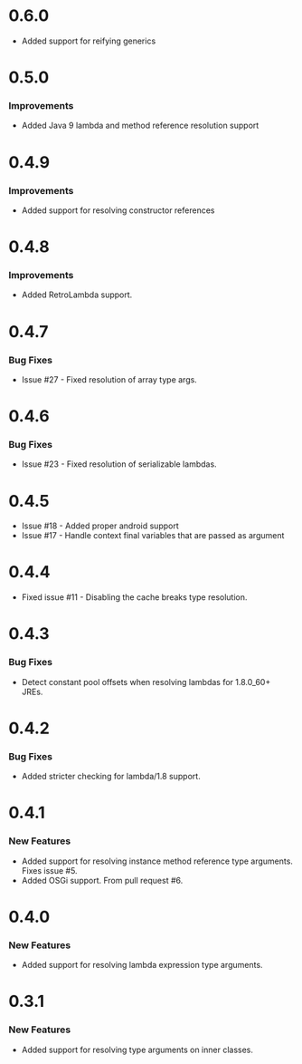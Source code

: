 # 0.6.0

* Added support for reifying generics

# 0.5.0

### Improvements

* Added Java 9 lambda and method reference resolution support

# 0.4.9

### Improvements

* Added support for resolving constructor references

# 0.4.8

### Improvements

* Added RetroLambda support.

# 0.4.7

### Bug Fixes

* Issue #27 - Fixed resolution of array type args.

# 0.4.6

### Bug Fixes

* Issue #23 - Fixed resolution of serializable lambdas.

# 0.4.5

* Issue #18 - Added proper android support
* Issue #17 - Handle context final variables that are passed as argument

# 0.4.4

* Fixed issue #11 - Disabling the cache breaks type resolution.

# 0.4.3

### Bug Fixes

* Detect constant pool offsets when resolving lambdas for 1.8.0_60+ JREs.

# 0.4.2

### Bug Fixes

* Added stricter checking for lambda/1.8 support.

# 0.4.1

### New Features

* Added support for resolving instance method reference type arguments. Fixes issue #5.
* Added OSGi support. From pull request #6.

# 0.4.0

### New Features

* Added support for resolving lambda expression type arguments.

# 0.3.1

### New Features

* Added support for resolving type arguments on inner classes.